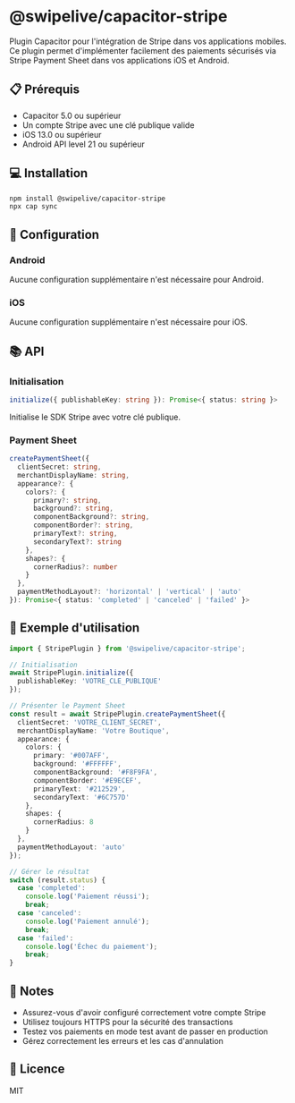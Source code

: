 # @swipelive/capacitor-stripe

Plugin Capacitor pour l'intégration de Stripe dans vos applications mobiles. Ce plugin permet d'implémenter facilement des paiements sécurisés via Stripe Payment Sheet dans vos applications iOS et Android.

## 📋 Prérequis

- Capacitor 5.0 ou supérieur
- Un compte Stripe avec une clé publique valide
- iOS 13.0 ou supérieur
- Android API level 21 ou supérieur

## 💻 Installation

```bash
npm install @swipelive/capacitor-stripe
npx cap sync
```

## 🔑 Configuration

### Android

Aucune configuration supplémentaire n'est nécessaire pour Android.

### iOS

Aucune configuration supplémentaire n'est nécessaire pour iOS.

## 📚 API

### Initialisation

```typescript
initialize({ publishableKey: string }): Promise<{ status: string }>
```
Initialise le SDK Stripe avec votre clé publique.

### Payment Sheet

```typescript
createPaymentSheet({
  clientSecret: string,
  merchantDisplayName: string,
  appearance?: {
    colors?: {
      primary?: string,
      background?: string,
      componentBackground?: string,
      componentBorder?: string,
      primaryText?: string,
      secondaryText?: string
    },
    shapes?: {
      cornerRadius?: number
    }
  },
  paymentMethodLayout?: 'horizontal' | 'vertical' | 'auto'
}): Promise<{ status: 'completed' | 'canceled' | 'failed' }>
```

## 🚀 Exemple d'utilisation

```typescript
import { StripePlugin } from '@swipelive/capacitor-stripe';

// Initialisation
await StripePlugin.initialize({
  publishableKey: 'VOTRE_CLE_PUBLIQUE'
});

// Présenter le Payment Sheet
const result = await StripePlugin.createPaymentSheet({
  clientSecret: 'VOTRE_CLIENT_SECRET',
  merchantDisplayName: 'Votre Boutique',
  appearance: {
    colors: {
      primary: '#007AFF',
      background: '#FFFFFF',
      componentBackground: '#F8F9FA',
      componentBorder: '#E9ECEF',
      primaryText: '#212529',
      secondaryText: '#6C757D'
    },
    shapes: {
      cornerRadius: 8
    }
  },
  paymentMethodLayout: 'auto'
});

// Gérer le résultat
switch (result.status) {
  case 'completed':
    console.log('Paiement réussi');
    break;
  case 'canceled':
    console.log('Paiement annulé');
    break;
  case 'failed':
    console.log('Échec du paiement');
    break;
}
```

## 📝 Notes

- Assurez-vous d'avoir configuré correctement votre compte Stripe
- Utilisez toujours HTTPS pour la sécurité des transactions
- Testez vos paiements en mode test avant de passer en production
- Gérez correctement les erreurs et les cas d'annulation


## 📄 Licence

MIT
